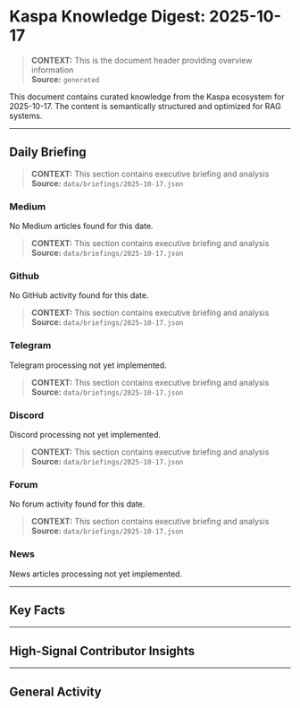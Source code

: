# Kaspa Knowledge Digest: 2025-10-17

> **CONTEXT:** This is the document header providing overview information  
> **Source:** `generated`

This document contains curated knowledge from the Kaspa ecosystem
for 2025-10-17. The content is semantically structured and optimized
for RAG systems.

---

## Daily Briefing

> **CONTEXT:** This section contains executive briefing and analysis  
> **Source:** `data/briefings/2025-10-17.json`

### Medium

No Medium articles found for this date.

> **CONTEXT:** This section contains executive briefing and analysis  
> **Source:** `data/briefings/2025-10-17.json`

### Github

No GitHub activity found for this date.

> **CONTEXT:** This section contains executive briefing and analysis  
> **Source:** `data/briefings/2025-10-17.json`

### Telegram

Telegram processing not yet implemented.

> **CONTEXT:** This section contains executive briefing and analysis  
> **Source:** `data/briefings/2025-10-17.json`

### Discord

Discord processing not yet implemented.

> **CONTEXT:** This section contains executive briefing and analysis  
> **Source:** `data/briefings/2025-10-17.json`

### Forum

No forum activity found for this date.

> **CONTEXT:** This section contains executive briefing and analysis  
> **Source:** `data/briefings/2025-10-17.json`

### News

News articles processing not yet implemented.

---

## Key Facts



---

## High-Signal Contributor Insights



---

## General Activity

